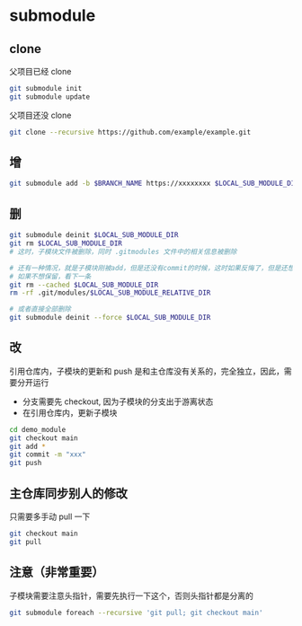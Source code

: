 # submodule

## clone

父项目已经 clone

```sh
git submodule init
git submodule update
```

父项目还没 clone

```sh
git clone --recursive https://github.com/example/example.git
```

## 增

```sh
git submodule add -b $BRANCH_NAME https://xxxxxxxx $LOCAL_SUB_MODULE_DIR
```

## 删

```sh
git submodule deinit $LOCAL_SUB_MODULE_DIR
git rm $LOCAL_SUB_MODULE_DIR
# 这时，子模块文件被删除，同时 .gitmodules 文件中的相关信息被删除

# 还有一种情况，就是子模块刚被add，但是还没有commit的时候，这时如果反悔了，但是还想保留工作现场，可以这样。
# 如果不想保留，看下一条
git rm --cached $LOCAL_SUB_MODULE_DIR
rm -rf .git/modules/$LOCAL_SUB_MODULE_RELATIVE_DIR

# 或者直接全部删除
git submodule deinit --force $LOCAL_SUB_MODULE_DIR
```

## 改

引用仓库内，子模块的更新和 push 是和主仓库没有关系的，完全独立，因此，需要分开运行

- 分支需要先 checkout, 因为子模块的分支出于游离状态
- 在引用仓库内，更新子模块

```sh
cd demo_module
git checkout main
git add *
git commit -m "xxx"
git push
```

## 主仓库同步别人的修改

只需要多手动 pull 一下

```sh
git checkout main
git pull
```

## 注意（非常重要）

子模块需要注意头指针，需要先执行一下这个，否则头指针都是分离的

```sh
git submodule foreach --recursive 'git pull; git checkout main'
```
